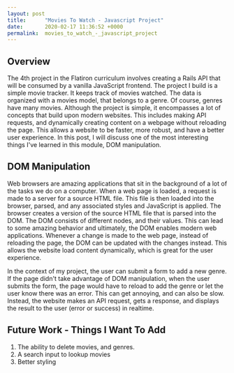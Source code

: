 ```yaml
---
layout: post
title:      "Movies To Watch - Javascript Project"
date:       2020-02-17 11:36:52 +0000
permalink:  movies_to_watch_-_javascript_project
---
```



## Overview
The 4th project in the Flatiron curriculum involves creating a Rails API that will be consumed by a vanilla JavaScript frontend. The project I build is a simple movie tracker. It keeps track of movies watched. The data is organized with a movies model, that belongs to a genre. Of course, genres have many movies. Although the project is simple, it encompasses a lot of concepts that build upon modern websites. This includes making API requests, and dynamically creating content on a webpage without reloading the page. This allows a website to be faster, more robust, and have a better user experience. In this post, I will discuss one of the most interesting things I've learned in this module, DOM manipulation.

## DOM Manipulation
Web browsers are amazing applications that sit in the background of a lot of the tasks we do on a computer. When a web page is loaded, a request is made to a server for a source HTML file. This file is then loaded into the browser, parsed, and any associated styles and JavaScript is applied. The browser creates a version of the source HTML file that is parsed into the DOM. The DOM consists of different nodes, and their values. This can lead to some amazing behavior and ultimately, the DOM enables modern web applications. Whenever a change is made to the web page, instead of reloading the page, the DOM can be updated with the changes instead. This allows the website load content dynamically, which is great for the user experience.

In the context of my project, the user can submit a form to add a new genre. If the page didn't take advantage of DOM manipulation, when the user submits the form, the page would have to reload to add the genre or let the user know there was an error. This can get annoying, and can also be slow. Instead, the website makes an API request, gets a response, and displays the result to the user (error or success) in realtime. 

## Future Work - Things I Want To Add
1. The ability to delete movies, and genres.
2. A search input to lookup movies
3. Better styling

